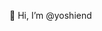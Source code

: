 👋 Hi, I’m @yoshiend

<!---
yoshiend/yoshiend is a ✨ special ✨ repository because its `README.md` (this file) appears on your GitHub profile.
You can click the Preview link to take a look at your changes.
--->
